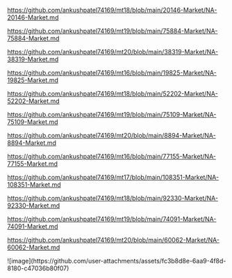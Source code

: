 <p><a href="https://github.com/ankushpatel74169/mt18/blob/main/20146-Market/NA-20146-Market.md">https://github.com/ankushpatel74169/mt18/blob/main/20146-Market/NA-20146-Market.md</a></p><p><a href="https://github.com/ankushpatel74169/mt19/blob/main/75884-Market/NA-75884-Market.md">https://github.com/ankushpatel74169/mt19/blob/main/75884-Market/NA-75884-Market.md</a></p><p><a href="https://github.com/ankushpatel74169/mt20/blob/main/38319-Market/NA-38319-Market.md">https://github.com/ankushpatel74169/mt20/blob/main/38319-Market/NA-38319-Market.md</a></p><p><a href="https://github.com/ankushpatel74169/mt16/blob/main/19825-Market/NA-19825-Market.md">https://github.com/ankushpatel74169/mt16/blob/main/19825-Market/NA-19825-Market.md</a></p><p><a href="https://github.com/ankushpatel74169/mt18/blob/main/52202-Market/NA-52202-Market.md">https://github.com/ankushpatel74169/mt18/blob/main/52202-Market/NA-52202-Market.md</a></p><p><a href="https://github.com/ankushpatel74169/mt19/blob/main/75109-Market/NA-75109-Market.md">https://github.com/ankushpatel74169/mt19/blob/main/75109-Market/NA-75109-Market.md</a></p><p><a href="https://github.com/ankushpatel74169/mt20/blob/main/8894-Market/NA-8894-Market.md">https://github.com/ankushpatel74169/mt20/blob/main/8894-Market/NA-8894-Market.md</a></p><p><a href="https://github.com/ankushpatel74169/mt16/blob/main/77155-Market/NA-77155-Market.md">https://github.com/ankushpatel74169/mt16/blob/main/77155-Market/NA-77155-Market.md</a></p><p><a href="https://github.com/ankushpatel74169/mt17/blob/main/108351-Market/NA-108351-Market.md">https://github.com/ankushpatel74169/mt17/blob/main/108351-Market/NA-108351-Market.md</a></p><p><a href="https://github.com/ankushpatel74169/mt18/blob/main/92330-Market/NA-92330-Market.md">https://github.com/ankushpatel74169/mt18/blob/main/92330-Market/NA-92330-Market.md</a></p><p><a href="https://github.com/ankushpatel74169/mt19/blob/main/74091-Market/NA-74091-Market.md">https://github.com/ankushpatel74169/mt19/blob/main/74091-Market/NA-74091-Market.md</a></p><p><a href="https://github.com/ankushpatel74169/mt20/blob/main/60062-Market/NA-60062-Market.md">https://github.com/ankushpatel74169/mt20/blob/main/60062-Market/NA-60062-Market.md</a></p>
![image](https://github.com/user-attachments/assets/fc3b8d8e-6aa9-4f8d-8180-c47036b80f07)
